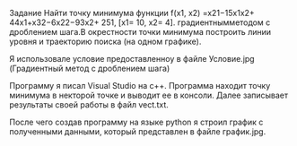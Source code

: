 Задание
Найти точку минимума функции f(x1, x2) =x21−15x1x2+ 44x1+x32−6x22−93x2+ 251,
[x1= 10, x2= 4].
градиентнымметодом с дроблением шага.В окрестности точки минимума построить линии уровня и траекторию поиска (на одном графике). 

Я использовалe условие предоставленноу в файле Условие.jpg (Градиентный метод с дроблением шага)

Программу я писал Visual Studio на с++.
Программа находит точку минимума в некторой точке и выводит ее в консоли. Далее записывает результаты своей работы в файл vect.txt.

После чего создав программу на языке python я строил график с полученными данными, который представлен
в файле график.jpg.

